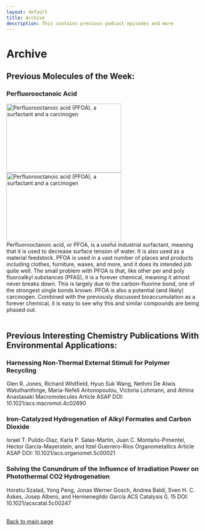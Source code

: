 ```yaml
---
layout: default
title: Archive
description: This contains previous podcast episodes and more
---
```


# Archive
## Previous Molecules of the Week:
### Perfluorooctanoic Acid
<img src= "https://github.com/user-attachments/assets/5029f033-12f2-4f58-8b33-d7c8461654b7" alt="Perfluorooctanoic acid (PFOA), a surfactant and a carcinogen" width="300" height="180">
<img src= "https://github.com/user-attachments/assets/6f6ed435-a146-4787-9f7f-54cb989b213f" alt="Perfluorooctanoic acid (PFOA), a surfactant and a carcinogen" width="300" height="180">
<br>
Perfluorooctanoic acid, or PFOA, is a useful industrial surfactant, meaning that it is used to decrease surface tension of water. It is also used as a material feedstock. PFOA is used in a vast number of places and products including clothes, furniture, waxes, and more, and it does its intended job quite well. The small problem with PFOA is that, like other per and poly fluoroalkyl substances (PFAS), it is a forever chemical, meaning it almost never breaks down. This is largely due to the carbon-fluorine bond, one of the strongest single bonds known. PFOA is also a potential (and likely) carcinogen. Combined with the previously discussed bioaccumulation as a forever chemical, it is easy to see why this and similar compounds are being phased out. <br> <br>

## Previous Interesting Chemistry Publications With Environmental Applications:
### Harnessing Non-Thermal External Stimuli for Polymer Recycling
Glen R. Jones, Richard Whitfield, Hyun Suk Wang, Nethmi De Alwis Watuthanthrige, Maria-Nefeli Antonopoulou, Victoria Lohmann, and Athina Anastasaki
Macromolecules Article ASAP
DOI: 10.1021/acs.macromol.4c02690 
<br>
### Iron-Catalyzed Hydrogenation of Alkyl Formates and Carbon Dioxide
Israel T. Pulido-Díaz, Karla P. Salas-Martin, Juan C. Montaño-Pimentel, Hector García-Mayerstein, and Itzel Guerrero-Ríos
Organometallics Article ASAP
DOI: 10.1021/acs.organomet.5c00021 
<br>
### Solving the Conundrum of the Influence of Irradiation Power on Photothermal CO2 Hydrogenation
Horatiu Szalad, Yong Peng, Jonas Werner Gosch, Andrea Baldi, Sven H. C. Askes, Josep Albero, and Hermenegildo García
ACS Catalysis 0, 15
DOI: 10.1021/acscatal.5c00247 
<br> <br>

[Back to main page](./)

